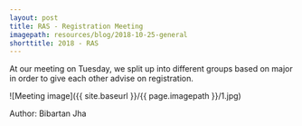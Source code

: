 ```yaml
---
layout: post
title: RAS - Registration Meeting
imagepath: resources/blog/2018-10-25-general
shorttitle: 2018 - RAS
---
```


At our meeting on Tuesday, we split up into different groups based on major in order to give each other advise on registration.

![Meeting image]({{ site.baseurl }}/{{ page.imagepath }}/1.jpg)

Author: Bibartan Jha